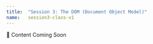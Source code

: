 ```yaml
---
title:  "Session 3: The DOM (Document Object Model)"
name:   session3-class-v1
---
```


:construction:  Content Coming Soon
